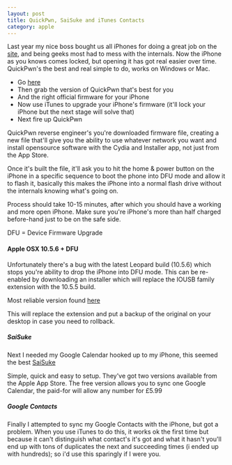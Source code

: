 ```yaml
---
layout: post
title: QuickPwn, SaiSuke and iTunes Contacts
category: apple
---
```


Last year my nice boss bought us all iPhones for doing a great job on the [site](http://www.moveme.com), and being geeks most had to mess with the internals.  Now the iPhone as you knows comes locked, but opening it has got real easier over time.  QuickPwn's the best and real simple to do, works on Windows or Mac.

* Go [here](http://www.quickpwn.com/)
* Then grab the version of QuickPwn that's best for you
* And the right official firmware for your iPhone
* Now use iTunes to upgrade your iPhone's firmware (it'll lock your iPhone but the next stage will solve that)
* Next fire up QuickPwn

QuickPwn reverse engineer's you're downloaded firmware file, creating a new file that'll give you the ability to use whatever network you want and install opensource software with the Cydia and Installer app, not just from the App Store.

Once it's built the file, it'll ask you to hit the home & power button on the iPhone in a specific sequence to boot the phone into DFU mode and allow it to flash it, basically this makes the iPhone into a normal flash drive without the internals knowing what's going on.

Process should take 10-15 minutes, after which you should have a working and more open iPhone.  Make sure you're iPhone's more than half charged before-hand just to be on the safe side.

DFU = Device Firmware Upgrade

#### Apple OSX 10.5.6 + DFU

Unfortunately there's a bug with the latest Leopard build (10.5.6) which stops you're ability to drop the iPhone into DFU mode.  This can be re-enabled by downloading an installer which will replace the IOUSB family extension with the 10.5.5 build.

Most reliable version found [here](http://www.hackint0sh.org/forum/f146/60657.htm)

This will replace the extension and put a backup of the original on your desktop in case you need to rollback.

##### SaiSuke

Next I needed my Google Calendar hooked up to my iPhone, this seemed the best [SaiSuke](http://www.saysoftware.net/saisuke_i/SaiSukeTop_E.html)

Simple, quick and easy to setup.  They've got two versions available from the Apple App Store.  The free version allows you to sync one Google Calendar, the paid-for will allow any number for £5.99

##### Google Contacts

Finally I attempted to sync my Google Contacts with the iPhone, but got a problem.  When you use iTunes to do this, it works ok the first time but because it can't distinguish what contact's it's got and what it hasn't you'll end up with tons of duplicates the next and succeeding times (i ended up with hundreds); so i'd use this sparingly if I were you.
